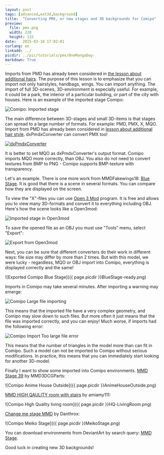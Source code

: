 ```yaml
---
layout: post
tags: [advanced,ext3d,background]
title:  "Converting PMX, or new stages and 3D backgrounds for Comipo"
preview: 
  file: pmx.png
  width: 220
  height: 132
date:   2015-03-18 17:02:01
curlang: en
linkadd: ../
picdir: ../pic/tutorials/pmx/OneMangaDay-
markdown: True
---
```


Imports from PMD has already been considered in [the lesson about additional hairs](pmd-custom-hair.html). The purpose of this lesson is to emphasize that you can import not only hairstyles, handbags, wings. You can import anything. The import of full 3D-scenes, 3D-environment is especially useful. For example, it could be a park, the interior of a particular building, or part of the city with houses. Here is an example of the imported stage Comipo:

<img src="{{ page.picdir }}BlueStage-Comipo.png" alt="Comipo: Imported stage" class="imgshad" />

The main difference between 3D-stages and small 3D-items is that stages can spread to a large number of formats. For example: PMD, PMX, X, MQO. Import from PMD has already been considered in [lesson about additional hair style](pmd-custom-hair.html). dxPmdxConverter can convert PMX too!

<a href="https://github.com/DeXP/dxPmdxConverter/releases/latest" target="_blank"><img src="{{ page.picdir }}dxPmdxConverter.png" alt="dxPmdxConverter" class="imgshad"></a>

It is better to set MQO as dxPmdxConverter's output format. Comipo imports MQO more correctly, than OBJ. You also do not need to convert textures from BMP to PNG - Comipo supports BMP-texture with transparency.

Let's an example. There is one more work from MMDFakewings18: <a href="http://mmdfakewings18.deviantart.com/art/MMD-Blue-Stage-DL-216834158" target="_blank">Blue Stage</a>. It is good that there is a scene in several formats. You can compare how they are displayed on the screen.

To view the "X"-files you can use <a href="http://www.open3mod.com/" target="_blank">Open 3 Mod</a> program. It is free and allows you to view many 3D-formats and convert it to everything including OBJ. Here's how the scene looks like a Open3mod:

<img src="{{ page.picdir }}open3mod.png" alt="Imported stage in Open3mod" class="imgshad" />

To save the opened file as an OBJ you must use "Tools" menu, select "Export":

<img src="{{ page.picdir }}open3mod-export.png" alt="Export from Open3mod" class="imgshad" />

Next, you can be sure that different converters do their work in different ways: file size may differ by more than 2 times. But with this model, we were lucky - regardless, MQO or OBJ import into Comipo, everything is displayed correctly and the same!

![Exported Comipo Blue Stage]({{ page.picdir }}BlueStage-ready.png)

Imports in Comipo may take several minutes. After importing a warning may emerge:

<img src="{{ page.picdir }}Comipo-LargeData.png" alt="Comipo Large file importing" class="imgshad" />

This means that the imported file have a very complex geometry, and Comipo may slow down to such files. But more often it just means that the file was imported correctly, and you can enjoy! Much worse, if imports had the following error:

<img src="{{ page.picdir }}Comipo-TooMany.png" alt="Comipo Import Too large file error" class="imgshad" />

This means that the number of triangles in the model more than can fit in Comipo. Such a model can not be imported to Comipo without serious modifications. In practice, this means that you can immediately start looking for another 3D-model.

Finally I want to show some imported into Comipo environments. <a href="http://mmd3dcgparts.deviantart.com/art/MMD-Stage-39-486084016" target="_blank">MMD Stage 39</a> by MMD3DCGParts:

![Comipo Anime House Outside]({{ page.picdir }}AnimeHouseOutside.png) 


<a href="http://amiamy111.deviantart.com/art/MMD-HIGH-QAULITY-room-with-stairs-285462351" target="_blank">MMD HIGH QAULITY room with stairs</a> by amiamy111:

![Comipo High Quality living room]({{ page.picdir }}HQ-LivingRoom.png) 

<a href="http://danthrox.deviantart.com/art/Change-me-stage-MMD-295399315" target="_blank">Change me stage MMD</a> by Danthrox:

![Comipo Meiko Stage]({{ page.picdir }}MeikoStage.png) 


You can download environments from DeviantArt by search query: <a href="http://www.deviantart.com/browse/all/?q=MMD+Stage" target="_blank">MMD Stage</a>.

Good luck in creating new 3D backgrounds!
